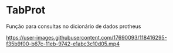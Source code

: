 <h1>TabProt</h1>
<p>Função para consultas no dicionário de dados protheus</p>

https://user-images.githubusercontent.com/17690093/118416295-f35b9f00-b67c-11eb-9742-e1abc3c10d05.mp4


